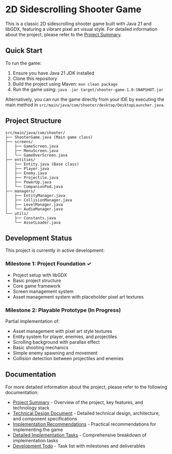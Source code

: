 # 2D Sidescrolling Shooter Game

This is a classic 2D sidescrolling shooter game built with Java 21 and libGDX, featuring a vibrant pixel art visual style. For detailed information about the project, please refer to the [Project Summary](documentation/project-summary.md).

## Quick Start

To run the game:

1. Ensure you have Java 21 JDK installed
2. Clone this repository
3. Build the project using Maven: `mvn clean package`
4. Run the game using: `java -jar target/shooter-game-1.0-SNAPSHOT.jar`

Alternatively, you can run the game directly from your IDE by executing the main method in `src/main/java/com/shooter/desktop/DesktopLauncher.java`.

## Project Structure

```
src/main/java/com/shooter/
├── ShooterGame.java (Main game class)
├── screens/
│   ├── GameScreen.java
│   ├── MenuScreen.java
│   └── GameOverScreen.java
├── entities/
│   ├── Entity.java (Base class)
│   ├── Player.java
│   ├── Enemy.java
│   ├── Projectile.java
│   ├── PowerUp.java
│   └── CompanionPod.java
├── managers/
│   ├── EntityManager.java
│   ├── CollisionManager.java
│   ├── LevelManager.java
│   └── AudioManager.java
└── utils/
    ├── Constants.java
    └── AssetLoader.java
```

## Development Status

This project is currently in active development:

### Milestone 1: Project Foundation ✓
- Project setup with libGDX
- Basic project structure
- Core game framework
- Screen management system
- Asset management system with placeholder pixel art textures

### Milestone 2: Playable Prototype (In Progress)
Partial implementation of:
- Asset management with pixel art style textures
- Entity system for player, enemies, and projectiles
- Scrolling background with parallax effect
- Basic shooting mechanics
- Simple enemy spawning and movement
- Collision detection between projectiles and enemies

## Documentation

For more detailed information about the project, please refer to the following documentation:

- [Project Summary](documentation/project-summary.md) - Overview of the project, key features, and technology stack
- [Technical Design Document](documentation/design/technical-design-document.md) - Detailed technical design, architecture, and component specifications
- [Implementation Recommendations](documentation/implementation-plan/implementation-recommendations.md) - Practical recommendations for implementing the game
- [Detailed Implementation Tasks](documentation/implementation-plan/detailed-implementation-tasks.md) - Comprehensive breakdown of implementation tasks
- [Development Todo](documentation/implementation-plan/development-todo.md) - Task list with milestones and deliverables
